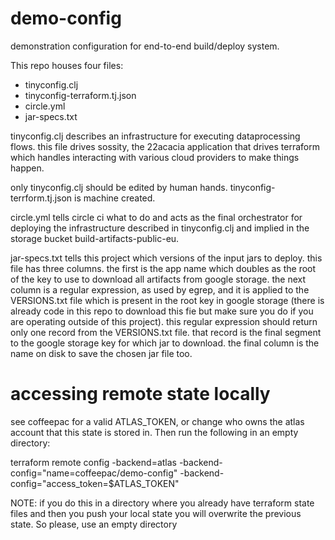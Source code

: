 # demo-config
demonstration configuration for end-to-end build/deploy system.

This repo houses four files:
- tinyconfig.clj
- tinyconfig-terraform.tj.json
- circle.yml
- jar-specs.txt

tinyconfig.clj describes an infrastructure for executing dataprocessing
flows.  this file drives sossity, the 22acacia application that drives
terraform which handles interacting with various cloud providers to 
make things happen.

only tinyconfig.clj should be edited by human hands.  tinyconfig-
terrform.tj.json is machine created.

circle.yml tells circle ci what to do and acts as the final orchestrator
for deploying the infrastructure described in tinyconfig.clj and implied
in the storage bucket build-artifacts-public-eu.

jar-specs.txt tells this project which versions of the input jars to 
deploy.  this file has three columns.  the first is the app name which
doubles as the root of the key to use to download all artifacts from
google storage.  the next column is a regular expression, as used by
egrep, and it is applied to the VERSIONS.txt file which is present in
the root key in google storage (there is already code in this repo to
download this fie but make sure you do if you are operating outside of
this project).  this regular expression should return only one record 
from the VERSIONS.txt file.  that record is the final  segment to the 
google storage key for which jar to download.  the final column is the 
name on disk to save the chosen jar file too.

#  accessing remote state locally
see coffeepac for a valid ATLAS_TOKEN, or change who owns the atlas 
account that this state is stored in.  Then run the following in an
empty directory:

terraform remote config -backend=atlas -backend-config="name=coffeepac/demo-config" -backend-config="access_token=$ATLAS_TOKEN"

NOTE:  if you do this in a directory where you already have terraform
state files and then you push your local state you will overwrite the 
previous state.  So please, use an empty directory

